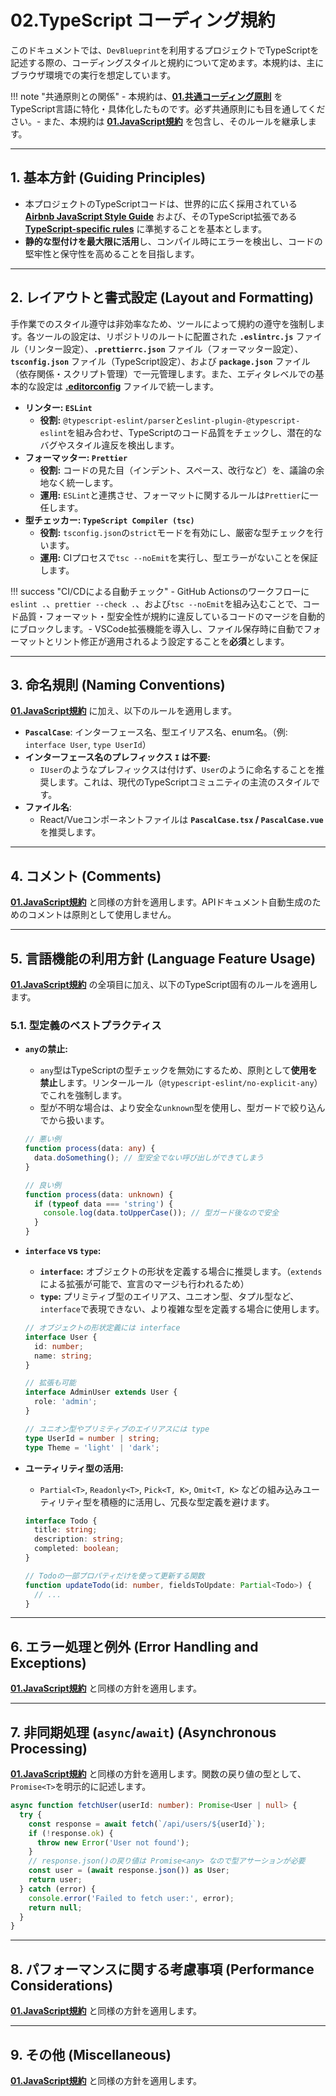 # 02.TypeScript コーディング規約

このドキュメントでは、`DevBlueprint`を利用するプロジェクトでTypeScriptを記述する際の、コーディングスタイルと規約について定めます。本規約は、主にブラウザ環境での実行を想定しています。

!!! note
"共通原則との関係" - 本規約は、**[01.共通コーディング原則](../01_共通規則/01_共通コーディング原則.md)**
をTypeScript言語に特化・具体化したものです。必ず共通原則にも目を通してください。- また、本規約は
**[01.JavaScript規約](./01_JavaScript規約.md)**
を包含し、そのルールを継承します。

---

## 1. 基本方針 (Guiding Principles)

- 本プロジェクトのTypeScriptコードは、世界的に広く採用されている
  **[Airbnb JavaScript Style Guide](https://github.com/airbnb/javascript)**
  および、そのTypeScript拡張である
  **[TypeScript-specific rules](https://github.com/airbnb/javascript/tree/master/typescript)**
  に準拠することを基本とします。
- **静的な型付けを最大限に活用**し、コンパイル時にエラーを検出し、コードの堅牢性と保守性を高めることを目指します。

---

## 2. レイアウトと書式設定 (Layout and Formatting)

手作業でのスタイル遵守は非効率なため、ツールによって規約の遵守を強制します。各ツールの設定は、リポジトリのルートに配置された
**`.eslintrc.js`** ファイル（リンター設定）、**`.prettierrc.json`**
ファイル（フォーマッター設定）、**`tsconfig.json`**
ファイル（TypeScript設定）、および **`package.json`**
ファイル（依存関係・スクリプト管理）で一元管理します。また、エディタレベルでの基本的な設定は
**[.editorconfig](/.editorconfig)** ファイルで統一します。

- **リンター: `ESLint`**
  - **役割:**
    `@typescript-eslint/parser`と`eslint-plugin-@typescript-eslint`を組み合わせ、TypeScriptのコード品質をチェックし、潜在的なバグやスタイル違反を検出します。
- **フォーマッター: `Prettier`**
  - **役割:**
    コードの見た目（インデント、スペース、改行など）を、議論の余地なく統一します。
  - **運用:**
    `ESLint`と連携させ、フォーマットに関するルールは`Prettier`に一任します。
- **型チェッカー: `TypeScript Compiler (tsc)`**
  - **役割:**
    `tsconfig.json`の`strict`モードを有効にし、厳密な型チェックを行います。
  - **運用:**
    CIプロセスで`tsc --noEmit`を実行し、型エラーがないことを保証します。

!!! success "CI/CDによる自動チェック" - GitHub
Actionsのワークフローに`eslint .`、`prettier --check .`、および`tsc --noEmit`を組み込むことで、コード品質・フォーマット・型安全性が規約に違反しているコードのマージを自動的にブロックします。-
VSCode拡張機能を導入し、ファイル保存時に自動でフォーマットとリント修正が適用されるよう設定することを**必須**とします。

---

## 3. 命名規則 (Naming Conventions)

**[01.JavaScript規約](./01_JavaScript規約.md)**
に加え、以下のルールを適用します。

- **`PascalCase`**: インターフェース名、型エイリアス名、enum名。（例:
  `interface User`, `type UserId`）
- **インターフェース名のプレフィックス `I` は不要:**
  - `IUser`のようなプレフィックスは付けず、`User`のように命名することを推奨します。これは、現代のTypeScriptコミュニティの主流のスタイルです。
- **ファイル名**:
  - React/Vueコンポーネントファイルは **`PascalCase.tsx` / `PascalCase.vue`**
    を推奨します。

---

## 4. コメント (Comments)

**[01.JavaScript規約](./01_JavaScript規約.md)**
と同様の方針を適用します。APIドキュメント自動生成のためのコメントは原則として使用しません。

---

## 5. 言語機能の利用方針 (Language Feature Usage)

**[01.JavaScript規約](./01_JavaScript規約.md)**
の全項目に加え、以下のTypeScript固有のルールを適用します。

### 5.1. 型定義のベストプラクティス

- **`any`の禁止:**
  - `any`型はTypeScriptの型チェックを無効にするため、原則として**使用を禁止**します。リンタールール（`@typescript-eslint/no-explicit-any`）でこれを強制します。
  - 型が不明な場合は、より安全な`unknown`型を使用し、型ガードで絞り込んでから扱います。

  ```typescript
  // 悪い例
  function process(data: any) {
    data.doSomething(); // 型安全でない呼び出しができてしまう
  }

  // 良い例
  function process(data: unknown) {
    if (typeof data === 'string') {
      console.log(data.toUpperCase()); // 型ガード後なので安全
    }
  }
  ```

- **`interface` vs `type`:**
  - **`interface`:**
    オブジェクトの形状を定義する場合に推奨します。（`extends`による拡張が可能で、宣言のマージも行われるため）
  - **`type`:**
    プリミティブ型のエイリアス、ユニオン型、タプル型など、`interface`で表現できない、より複雑な型を定義する場合に使用します。

  ```typescript
  // オブジェクトの形状定義には interface
  interface User {
    id: number;
    name: string;
  }

  // 拡張も可能
  interface AdminUser extends User {
    role: 'admin';
  }

  // ユニオン型やプリミティブのエイリアスには type
  type UserId = number | string;
  type Theme = 'light' | 'dark';
  ```

- **ユーティリティ型の活用:**
  - `Partial<T>`, `Readonly<T>`, `Pick<T, K>`, `Omit<T, K>`
    などの組み込みユーティリティ型を積極的に活用し、冗長な型定義を避けます。

  ```typescript
  interface Todo {
    title: string;
    description: string;
    completed: boolean;
  }

  // Todoの一部プロパティだけを使って更新する関数
  function updateTodo(id: number, fieldsToUpdate: Partial<Todo>) {
    // ...
  }
  ```

---

## 6. エラー処理と例外 (Error Handling and Exceptions)

**[01.JavaScript規約](./01_JavaScript規約.md)** と同様の方針を適用します。

---

## 7. 非同期処理 (`async`/`await`) (Asynchronous Processing)

**[01.JavaScript規約](./01_JavaScript規約.md)**
と同様の方針を適用します。関数の戻り値の型として、`Promise<T>`を明示的に記述します。

```typescript
async function fetchUser(userId: number): Promise<User | null> {
  try {
    const response = await fetch(`/api/users/${userId}`);
    if (!response.ok) {
      throw new Error('User not found');
    }
    // response.json()の戻り値は Promise<any> なので型アサーションが必要
    const user = (await response.json()) as User;
    return user;
  } catch (error) {
    console.error('Failed to fetch user:', error);
    return null;
  }
}
```

---

## 8. パフォーマンスに関する考慮事項 (Performance Considerations)

**[01.JavaScript規約](./01_JavaScript規約.md)** と同様の方針を適用します。

---

## 9. その他 (Miscellaneous)

**[01.JavaScript規約](./01_JavaScript規約.md)** と同様の方針を適用します。
